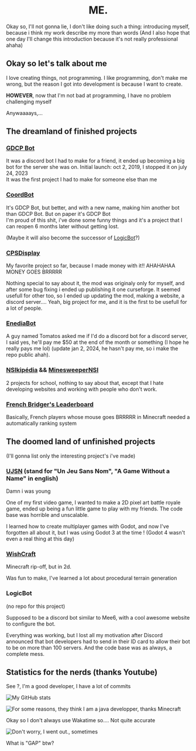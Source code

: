 # <div align="center">ME.</div>

Okay so, I'll not gonna lie, I don't like doing such a thing: introducing myself, because i think my work describe my more than words
(And I also hope that one day I'll change this introduction because it's not really professional ahaha)

## Okay so let's talk about me
I love creating things, not programming. I like programming, don't make me wrong, but the reason I got into development is because I want to create.

**HOWEVER**, now that I'm not bad at programming, I have no problem challenging myself

Anywaaaays,...

## The dreamland of finished projects

### [GDCP Bot](https://github.com/Dams4K/GDCPBotV3)

It was a discord bot I had to make for a friend, it ended up becoming a big bot for the server she was on. Initial launch: oct 2, 2019, I stopped it on july 24, 2023<br>
It was the first project I had to make for someone else than me

### [CoordBot](https://github.com/Dams4K/CoordBot)

It's GDCP Bot, but better, and with a new name, making him another bot than GDCP Bot. But on paper it's GDCP Bot<br>
I'm proud of this shit, i've done some funny things and it's a project that I can reopen 6 months later without getting lost.

(Maybe it will also become the successor of [LogicBot](#logicbot)?)

### [CPSDisplay](https://github.com/CPSDisplay)

My favorite project so far, because I made money with it!! AHAHAHAA MONEY GOES BRRRRR

Nothing special to say about it, the mod was originaly only for myself, and after some bug fixing i ended up publishing it one curseforge. It seemed usefull for other too, so I ended up updating the mod, making a website, a discord server.... Yeah, big project for me, and it is the first to be usefull for a lot of people.

### [EnediaBot](https://github.com/Dams4K/EnediaBot)

A guy named Tomatos asked me if I'd do a discord bot for a discord server, I said yes, he'll pay me $50 at the end of the month or something (I hope he really pays me lol) (update jan 2, 2024, he hasn't pay me, so i make the repo public ahah).

### [NSIkipédia](https://github.com/Dams4K/NSIkipedia) && [MinesweeperNSI](https://github.com/Dams4K/MinesweeperNSI)

2 projects for school, nothing to say about that, except that I hate developing websites and working with people who don't work.

### [French Bridger's Leaderboard](https://github.com/Dams4K/FrenchMCPlayHDBridgers)

Basically, French players whose mouse goes BRRRRR in Minecraft needed a automatically ranking system

## The doomed land of unfinished projects
(I'll gonna list only the interesting project's i've made)

### [UJSN](https://github.com/Dams4K/UJSN) (stand for "Un Jeu Sans Nom", "A Game Without a Name" in english)

Damn i was young

One of my first video game, I wanted to make a 2D pixel art battle royale game, ended up being a fun little game to play with my friends. The code base was horrible and unscalable.

I learned how to create multiplayer games with Godot, and now I've forgotten all about it, but I was using Godot 3 at the time ! (Godot 4 wasn't even a real thing at this day)

### [WishCraft](https://github.com/Dams4K/WishCraft)

Minecraft rip-off, but in 2d.

Was fun to make, I've learned a lot about procedural terrain generation

### LogicBot
(no repo for this project)

Supposed to be a discord bot similar to Mee6, with a cool awesome website to configure the bot.

Everything was working, but I lost all my motivation after Discord announced that bot developers had to send in their ID card to allow their bot to be on more than 100 servers. And the code base was as always, a complete mess.

## Statistics for the nerds (thanks Youtube)
See ?, I'm a good developer, I have a lot of commits

![My GitHub stats](https://github-readme-stats.vercel.app/api?username=dams4k&show_icons=true)

![For some reasons, they think I am a java developper, thanks Minecraft](https://github-readme-stats.vercel.app/api/top-langs/?username=dams4k)

Okay so I don't always use Wakatime so.... Not quite accurate

![Don't worry, I went out., sometimes](https://github-readme-stats.vercel.app/api/wakatime?username=Dams4K)

What is "GAP" btw?
